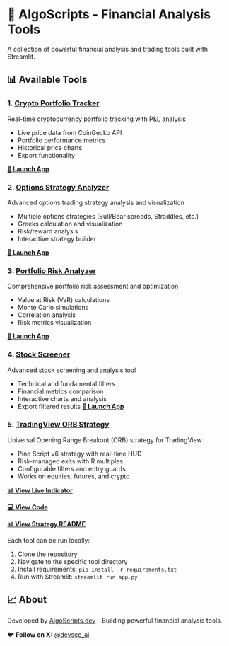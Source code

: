 # 🚀 AlgoScripts - Financial Analysis Tools

A collection of powerful financial analysis and trading tools built with Streamlit.

## 📊 Available Tools

### 1. [Crypto Portfolio Tracker](./crypto-portfolio-tracker/)
Real-time cryptocurrency portfolio tracking with P&L analysis
- Live price data from CoinGecko API
- Portfolio performance metrics
- Historical price charts
- Export functionality

**[🚀 Launch App](https://algoscripts-cpt.streamlit.app/)**

### 2. [Options Strategy Analyzer](./options-strategy-analyzer/)
Advanced options trading strategy analysis and visualization
- Multiple options strategies (Bull/Bear spreads, Straddles, etc.)
- Greeks calculation and visualization
- Risk/reward analysis
- Interactive strategy builder

**[🚀 Launch App](https://algoscripts-osa.streamlit.app/)**

### 3. [Portfolio Risk Analyzer](./portfolio-risk-analyzer/)
Comprehensive portfolio risk assessment and optimization
- Value at Risk (VaR) calculations
- Monte Carlo simulations
- Correlation analysis
- Risk metrics visualization

**[🚀 Launch App](https://algoscripts-pra.streamlit.app/)**

### 4. [Stock Screener](./stock-screener/)
Advanced stock screening and analysis tool
- Technical and fundamental filters
- Financial metrics comparison
- Interactive charts and analysis
- Export filtered results
**[🚀 Launch App](https://algoscript-sc.streamlit.app/)**

### 5. [TradingView ORB Strategy](https://github.com/marcho78/algoscripts/tree/master/trading-view-orb)
Universal Opening Range Breakout (ORB) strategy for TradingView
- Pine Script v6 strategy with real-time HUD
- Risk-managed exits with R multiples
- Configurable filters and entry guards
- Works on equities, futures, and crypto

**[📊 View Live Indicator](https://www.tradingview.com/chart/eavzBPu7/)**

**[💻 View Code](https://github.com/marcho78/algoscripts/tree/master/trading-view-orb)**

**[📊 View Strategy README](https://github.com/marcho78/algoscripts/tree/master/trading-view-orb)**

Each tool can be run locally:

1. Clone the repository
2. Navigate to the specific tool directory
3. Install requirements: `pip install -r requirements.txt`
4. Run with Streamlit: `streamlit run app.py`

## 📈 About

Developed by [AlgoScripts.dev](https://algoscripts.dev) - Building powerful financial analysis tools.

🐦 **Follow on X:** [@devsec_ai](https://x.com/devsec_ai)
